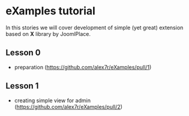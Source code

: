 # eXamples tutorial
In this stories we will cover development of simple (yet great) extension based on **X** library by JoomlPlace.

## Lesson 0
- preparation (https://github.com/alex7r/eXamples/pull/1)
## Lesson 1
- creating simple view for admin (https://github.com/alex7r/eXamples/pull/2)